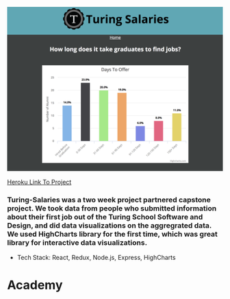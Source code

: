 ![screenshot](./screenshot.png)

[Heroku Link To Project](https://turingsalaries.herokuapp.com/)

### Turing-Salaries was a two week project partnered capstone project. We took data from people who submitted information about their first job out of the Turing School Software and Design, and did data visualizations on the aggregrated data. We used HighCharts library for the first time, which was great library for interactive data visualizations.

* Tech Stack: React, Redux, Node.js, Express, HighCharts 
# Academy
